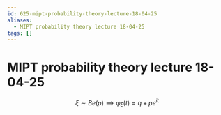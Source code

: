```yaml
---
id: 625-mipt-probability-theory-lecture-18-04-25
aliases:
  - MIPT probability theory lecture 18-04-25
tags: []
---
```


# MIPT probability theory lecture 18-04-25

$$
\xi \sim Be(p) \implies \varphi_\xi(t) = q + p e^{it}
$$
